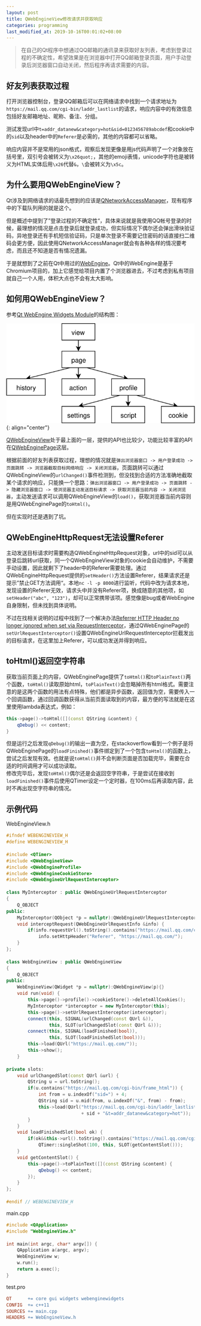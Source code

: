 ```yaml
---
layout: post
title: QWebEngineView修改请求并获取响应
categories: programming
last_modified_at: 2019-10-16T00:01:02+08:00
---
```


> 在自己的Qt程序中想通过QQ邮箱的通讯录来获取好友列表，考虑到登录过程的不确定性，希望效果是在浏览器中打开QQ邮箱登录页面，用户手动登录后浏览器窗口自动关闭，然后程序再请求需要的内容。

<!-- more -->

## 好友列表获取过程
打开浏览器控制台，登录QQ邮箱后可以在网络请求中找到一个请求地址为`https://mail.qq.com/cgi-bin/laddr_lastlist`的请求，响应内容中的有效信息包括好友邮箱地址、昵称、备注、分组。  

测试发现url中`t=addr_datanew&category=hot&sid=0123456789abcdef`和cookie中的`sid`以及header中的`Referer`是必需的，其他的内容都可以省略。  

响应内容并不是常用的json格式，观察后发现更像是用js代码声明了一个对象放在括号里，双引号会被转义为`\x26quot;`，其他的emoji表情，unicode字符也是被转义为HTML实体后用`\x26`代替`&`，`\`会被转义为`\x5c`。  

## 为什么要用QWebEngineView？
Qt涉及到网络请求的话最先想到的应该是[QNetworkAccessManager](https://doc.qt.io/qt-5/qnetworkaccessmanager.html)，现有程序中的下载队列用的就是这个。  

但是概述中提到了”登录过程的不确定性“，具体来说就是我使用QQ帐号登录的时候，最理想的情况是点击登录后就登录成功，但实际情况下偶尔还会弹出滑块验证码，异地登录还有手机短信验证码，只是单次登录不需要记住密码的话直接扫二维码会更方便，因此使用QNetworkAccessManager就会有各种各样的情况要考虑，而且还不知道是否有情况遗漏。  

于是就想到了之前在Qt中用过的[WebEngine](https://doc.qt.io/qt-5/qtwebengine-index.html)。Qt中的WebEngine是基于Chromium项目的，加上它感觉给项目内置了个浏览器进去，不过考虑到私有项目就自己一个人用，体积大点也不会有太大影响。  

## 如何用QWebEngineView？
参考[Qt WebEngine Widgets Module](https://doc.qt.io/qt-5/qtwebengine-overview.html#qt-webengine-widgets-module)的结构图：  

![dictht](/public/image/QtWebEngineWidgetsModule.svg)  
{: align="center"}

[QWebEngineView](https://doc.qt.io/qt-5/qwebengineview.html)处于最上面的一层，提供的API也比较少，功能比较丰富的API在[QWebEnginePage](https://doc.qt.io/qt-5/qwebenginepage.html)这层。  

根据前面的好友列表获取过程，理想的情况就是`弹出浏览器窗口 -> 用户登录成功 -> 页面跳转 -> 浏览器截取目标网络响应 -> 关闭浏览器`，页面跳转可以通过QWebEngineView的`urlChanged()`事件检测到，但没找到合适的方法准确地截取某个请求的响应，只能换一个思路：`弹出浏览器窗口 -> 用户登录成功 -> 页面跳转 -> 隐藏浏览器窗口 -> 使浏览器主动发送目标请求 -> 获取浏览器当前内容 -> 关闭浏览器`，主动发送请求可以调用QWebEngineView的`load()`，获取浏览器当前内容则是用QWebEnginePage的`toHtml()`。  

但在实现时还是遇到了坑。  

## QWebEngineHttpRequest无法设置Referer
主动发送目标请求时需要构造QWebEngineHttpRequest对象，url中的sid可以从登录后跳转url获取，同一个QWebEngineView对象的cookie会自动维护，不需要手动设置，因此就剩下了header中的Referer需要处理。通过QWebEngineHttpRequest提供的`setHeader()`方法设置Referer，结果请求还是提示”禁止GET方法调用“。本地`nc -l -p 8000`进行监听，代码中改为请求本地，发现设置的Referer无效，请求头中并没有Referer项，换成随意的其他项，如`setHeader("abc", "123")`，却可以正常携带该项。感觉像是bug或者WebEngine自身限制，但未找到具体说明。  

不过在找相关说明的过程中找到了一个解决办法[Referrer HTTP Header no longer ignored when set via RequestInterceptor](https://code.qt.io/cgit/qt/qtwebengine.git/commit/?id=1a8e93c95de92f6a00bdf3768c5315dd032513c0)，通过QWebEnginePage的`setUrlRequestInterceptor()`设置QWebEngineUrlRequestInterceptor拦截发出的目标请求，在这里加上Referer，可以成功发送并得到响应。

## toHtml()返回空字符串
获取当前页面上的内容，QWebEnginePage提供了`toHtml()`和`toPlainText()`两个函数，`toHtml()`读取原始html，`toPlainText()`会忽略掉所有html格式。需要注意的是这两个函数的用法有点特殊，他们都是异步函数，返回值为空，需要传入一个回调函数，通过回调函数获得从当前页面读取到的内容，最方便的写法就是在这里使用lambda表达式，例如：  
```c++
this->page()->toHtml([](const QString &content) {
    qDebug() << content;
}
```
但是运行之后发现`qDebug()`的输出一直为空，在stackoverflow看到一个例子是将QWebEnginePage的`loadFinished()`事件绑定到了一个包含`toHtml()`的函数上，尝试之后发现有效。也就是说`toHtml()`并不会判断页面是否加载完毕，需要在合适的时间调用才可以成功读取。  
修改完毕后，发现`toHtml()`偶尔还是会返回空字符串，于是尝试在接收到`loadFinished()`事件后使用QTimer设定一个定时器，在100ms后再读取内容，此时不再出现空字符串的情况。

## 示例代码
WebEngineView.h
```c++
#ifndef WEBENGINEVIEW_H
#define WEBENGINEVIEW_H

#include <QTimer>
#include <QWebEngineView>
#include <QWebEngineProfile>
#include <QWebEngineCookieStore>
#include <QWebEngineUrlRequestInterceptor>

class MyInterceptor : public QWebEngineUrlRequestInterceptor
{
    Q_OBJECT
public:
    MyInterceptor(QObject *p = nullptr):QWebEngineUrlRequestInterceptor(p){}
    void interceptRequest(QWebEngineUrlRequestInfo &info) {
        if(info.requestUrl().toString().contains("https://mail.qq.com/cgi-bin/laddr_lastlist"))
            info.setHttpHeader("Referer", "https://mail.qq.com/");
    }
};

class WebEngineView : public QWebEngineView
{
    Q_OBJECT
public:
    WebEngineView(QWidget *p = nullptr):QWebEngineView(p){}
    void run(void) {
        this->page()->profile()->cookieStore()->deleteAllCookies();
        MyInterceptor *interceptor = new MyInterceptor(this);
        this->page()->setUrlRequestInterceptor(interceptor);
        connect(this, SIGNAL(urlChanged(const QUrl &)),
                this, SLOT(urlChangedSlot(const QUrl &)));
        connect(this, SIGNAL(loadFinished(bool)),
                this, SLOT(loadFinishedSlot(bool)));
        this->load(QUrl("https://mail.qq.com/"));
        this->show();
    }

private slots:
    void urlChangedSlot(const QUrl &url) {
        QString u = url.toString();
        if(u.contains("https://mail.qq.com/cgi-bin/frame_html")) {
            int from = u.indexOf("sid=") + 4;
            QString sid = u.mid(from, u.indexOf("&", from) - from);
            this->load(QUrl("https://mail.qq.com/cgi-bin/laddr_lastlist?sid="
                            + sid + "&t=addr_datanew&category=hot"));
        }
    }
    void loadFinishedSlot(bool ok) {
        if(ok&&this->url().toString().contains("https://mail.qq.com/cgi-bin/laddr_lastlist"))
            QTimer::singleShot(100, this, SLOT(getContentSlot()));
    }
    void getContentSlot() {
        this->page()->toPlainText([](const QString &content) {
            qDebug() << content;
        });
    }
};

#endif // WEBENGINEVIEW_H
```

main.cpp
```c++
#include <QApplication>
#include "WebEngineView.h"

int main(int argc, char* argv[]) {
    QApplication a(argc, argv);
    WebEngineView w;
    w.run();
    return a.exec();
}
```

test.pro
```Makefile
QT      += core gui widgets webenginewidgets
CONFIG  += c++11
SOURCES += main.cpp
HEADERS += WebEngineView.h
```